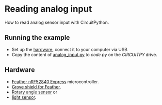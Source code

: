 # Reading analog input
How to read analog sensor input with CircuitPython.

## Running the example
* Set up the [hardware](#Hardware), connect it to your computer via USB.
* Copy the content of [analog_input.py](analog_input.py) to _code.py_ on the _CIRCUITPY_ drive.

## Hardware
* [Feather nRF52840 Express](https://github.com/tamberg/fhnw-idb/wiki/Feather-nRF52840-Express) microcontroller.
* [Grove shield for Feather](https://github.com/tamberg/fhnw-idb/wiki/Grove-Adapters#grove-shield-for-feather).
* [Rotary angle sensor](https://github.com/tamberg/fhnw-idb/wiki/Grove-Sensors#rotary-angle-sensor) or
* [light sensor](https://github.com/tamberg/fhnw-idb/wiki/Grove-Sensors#light-sensor-v12).
